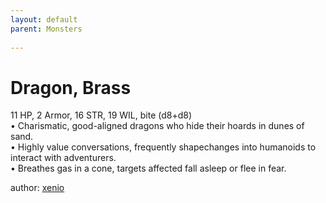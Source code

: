 ```yaml
---
layout: default
parent: Monsters 
   
--- 
```

# Dragon, Brass
11 HP, 2 Armor, 16 STR, 19 WIL, bite (d8+d8)  
• Charismatic, good-aligned dragons who hide their hoards in dunes of sand.  
• Highly value conversations, frequently shapechanges into humanoids to interact with adventurers.  
• Breathes gas in a cone, targets affected fall asleep or flee in fear.  




author: [xenio](https://xenioinabottle.blogspot.com/2021/02/classic-monsters-for-cairnito-part-1.html) 


